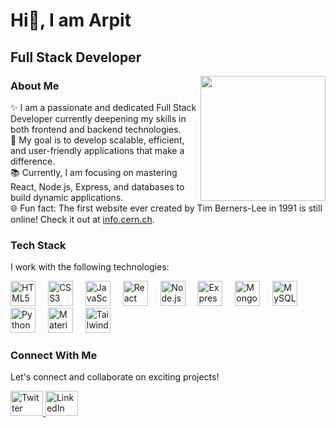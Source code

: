 # Hi👋, I am Arpit

## Full Stack Developer

<img align="right" height="200" src="https://media0.giphy.com/media/qU181i0UyaVAp6uJtv/giphy.gif?cid=6c09b952qmedkcndk1ybpneursepz9t0a59szlcmdvoj1qxu&ep=v1_stickers_related&rid=giphy.gif&ct=s" />

### About Me

✨ I am a passionate and dedicated Full Stack Developer currently deepening my skills in both frontend and backend technologies.  
🎯 My goal is to develop scalable, efficient, and user-friendly applications that make a difference.  
📚 Currently, I am focusing on mastering React, Node.js, Express, and databases to build dynamic applications.  
🌐 Fun fact: The first website ever created by Tim Berners-Lee in 1991 is still online! Check it out at [info.cern.ch](https://info.cern.ch).

### Tech Stack

I work with the following technologies:

<div align="left">
  <img src="https://cdn.jsdelivr.net/gh/devicons/devicon/icons/html5/html5-original.svg" height="40" alt="HTML5" />
  <img width="12" />
  <img src="https://cdn.jsdelivr.net/gh/devicons/devicon/icons/css3/css3-original.svg" height="40" alt="CSS3" />
  <img width="12" />
  <img src="https://cdn.jsdelivr.net/gh/devicons/devicon/icons/javascript/javascript-original.svg" height="40" alt="JavaScript" />
  <img width="12" />
  <img src="https://cdn.jsdelivr.net/gh/devicons/devicon/icons/react/react-original.svg" height="40" alt="React" />
  <img width="12" />
  <img src="https://cdn.jsdelivr.net/gh/devicons/devicon/icons/nodejs/nodejs-original.svg" height="40" alt="Node.js" />
  <img width="12" />
  <img src="https://cdn.jsdelivr.net/gh/devicons/devicon/icons/express/express-original.svg" height="40" alt="Express.js" />
  <img width="12" />
  <img src="https://cdn.jsdelivr.net/gh/devicons/devicon/icons/mongodb/mongodb-original.svg" height="40" alt="MongoDB" />
  <img width="12" />
  <img src="https://cdn.jsdelivr.net/gh/devicons/devicon/icons/mysql/mysql-original.svg" height="40" alt="MySQL" />
  <img width="12" />
  <img src="https://cdn.jsdelivr.net/gh/devicons/devicon/icons/python/python-original.svg" height="40" alt="Python" />
  <img width="12" />
  <img src="https://cdn.jsdelivr.net/gh/devicons/devicon/icons/materialui/materialui-original.svg" height="40" alt="Material UI" />
  <img width="12" />
  <img src="https://cdn.jsdelivr.net/gh/devicons/devicon/icons/tailwindcss/tailwindcss-original-wordmark.svg" height="40" alt="TailwindCSS" />
</div>

### Connect With Me

Let's connect and collaborate on exciting projects!

<div align="left">
  <a href="https://twitter.com/asin_arpit" target="_blank">
    <img src="https://raw.githubusercontent.com/maurodesouza/profile-readme-generator/master/src/assets/icons/social/twitter/default.svg" width="52" height="40" alt="Twitter" />
  </a>
  <a href="https://www.linkedin.com/in/arpit-singh-6a646a272" target="_blank">
    <img src="https://raw.githubusercontent.com/maurodesouza/profile-readme-generator/master/src/assets/icons/social/linkedin/default.svg" width="52" height="40" alt="LinkedIn" />
  </a>
</div>
